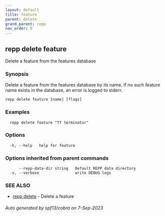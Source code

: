 ```yaml
---
layout: default
title: feature
parent: delete
grand_parent: repp
nav_order: 0
---
```

## repp delete feature

Delete a feature from the features database

### Synopsis

Delete a feature from the features database by its name.
If no such feature name exists in the database, an error is logged to stderr.

```
repp delete feature [name] [flags]
```

### Examples

```
  repp delete feature "T7 terminator"
```

### Options

```
  -h, --help   help for feature
```

### Options inherited from parent commands

```
      --repp-data-dir string   Default REPP data directory
  -v, --verbose                write DEBUG logs
```

### SEE ALSO

* [repp delete](repp_delete)	 - Delete a feature

###### Auto generated by spf13/cobra on 7-Sep-2023
